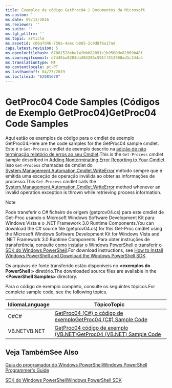 ```yaml
---
title: Exemplos de código GetProc04 | Documentos da Microsoft
ms.custom: ''
ms.date: 09/13/2016
ms.reviewer: ''
ms.suite: ''
ms.tgt_pltfrm: ''
ms.topic: article
ms.assetid: c00afd46-758a-4aec-b865-2c9d8f6a17ad
caps.latest.revision: 5
ms.openlocfilehash: 67081528ebe14fbb082091c1b9500de82069b48f
ms.sourcegitcommit: e7445ba8203da304286c591ff513900ad1c244a4
ms.translationtype: MT
ms.contentlocale: pt-PT
ms.lasthandoff: 04/23/2019
ms.locfileid: "62081670"
---
```

# <a name="getproc04-code-samples"></a><span data-ttu-id="369bb-102">GetProc04 Code Samples (Códigos de Exemplo GetProc04)</span><span class="sxs-lookup"><span data-stu-id="369bb-102">GetProc04 Code Samples</span></span>

<span data-ttu-id="369bb-103">Aqui estão os exemplos de código para o cmdlet de exemplo GetProc04.</span><span class="sxs-lookup"><span data-stu-id="369bb-103">Here are the code samples for the GetProc04 sample cmdlet.</span></span> <span data-ttu-id="369bb-104">Este é o `Get-Process` cmdlet de exemplo descrito na [adição de não terminação relatório de erros ao seu Cmdlet](../cmdlet/adding-non-terminating-error-reporting-to-your-cmdlet.md).</span><span class="sxs-lookup"><span data-stu-id="369bb-104">This is the `Get-Process` cmdlet sample described in [Adding Nonterminating Error Reporting to Your Cmdlet](../cmdlet/adding-non-terminating-error-reporting-to-your-cmdlet.md).</span></span> <span data-ttu-id="369bb-105">Isso `Get-Process` chamadas de cmdlet do [System.Management.Automation.Cmdlet.WriteError](/dotnet/api/System.Management.Automation.Cmdlet.WriteError) método sempre que é emitida uma exceção de operação inválida ao obter as informações de processo.</span><span class="sxs-lookup"><span data-stu-id="369bb-105">This `Get-Process` cmdlet calls the [System.Management.Automation.Cmdlet.WriteError](/dotnet/api/System.Management.Automation.Cmdlet.WriteError) method whenever an invalid operation exception is thrown while retrieving process information.</span></span>

> [!NOTE]
> <span data-ttu-id="369bb-106">Pode transferir o C# ficheiro de origem (getprov04.cs) para este cmdlet de Get-Proc usando o Microsoft Windows Software Development Kit para Windows Vista e o .NET Framework 3.0 Runtime Components.</span><span class="sxs-lookup"><span data-stu-id="369bb-106">You can download the C# source file (getprov04.cs) for this Get-Proc cmdlet using the Microsoft Windows Software Development Kit for Windows Vista and .NET Framework 3.0 Runtime Components.</span></span> <span data-ttu-id="369bb-107">Para obter instruções de transferência, consulte [como instalar o Windows PowerShell e transferir o SDK do Windows PowerShell](/powershell/developer/installing-the-windows-powershell-sdk).</span><span class="sxs-lookup"><span data-stu-id="369bb-107">For download instructions, see [How to Install Windows PowerShell and Download the Windows PowerShell SDK](/powershell/developer/installing-the-windows-powershell-sdk).</span></span>
>
> <span data-ttu-id="369bb-108">Os arquivos de fonte transferido estão disponíveis no  **\<exemplos do PowerShell >** diretório.</span><span class="sxs-lookup"><span data-stu-id="369bb-108">The downloaded source files are available in the **\<PowerShell Samples>** directory.</span></span>

<span data-ttu-id="369bb-109">Para o código de exemplo completo, consulte os seguintes tópicos.</span><span class="sxs-lookup"><span data-stu-id="369bb-109">For complete sample code, see the following topics.</span></span>

|<span data-ttu-id="369bb-110">Idioma</span><span class="sxs-lookup"><span data-stu-id="369bb-110">Language</span></span>|<span data-ttu-id="369bb-111">Tópico</span><span class="sxs-lookup"><span data-stu-id="369bb-111">Topic</span></span>|
|--------------|-----------|
|<span data-ttu-id="369bb-112">C#</span><span class="sxs-lookup"><span data-stu-id="369bb-112">C#</span></span>|[<span data-ttu-id="369bb-113">GetProc04 (C#) o código de exemplo</span><span class="sxs-lookup"><span data-stu-id="369bb-113">GetProc04 (C#) Sample Code</span></span>](./getproc04-csharp-sample-code.md)|
|<span data-ttu-id="369bb-114">VB.NET</span><span class="sxs-lookup"><span data-stu-id="369bb-114">VB.NET</span></span>|[<span data-ttu-id="369bb-115">GetProc04 código de exemplo (VB.NET)</span><span class="sxs-lookup"><span data-stu-id="369bb-115">GetProc04 (VB.NET) Sample Code</span></span>](./getproc04-vb-net-sample-code.md)|

## <a name="see-also"></a><span data-ttu-id="369bb-116">Veja Também</span><span class="sxs-lookup"><span data-stu-id="369bb-116">See Also</span></span>

[<span data-ttu-id="369bb-117">Guia do programador do Windows PowerShell</span><span class="sxs-lookup"><span data-stu-id="369bb-117">Windows PowerShell Programmer's Guide</span></span>](./windows-powershell-programmer-s-guide.md)

[<span data-ttu-id="369bb-118">SDK do Windows PowerShell</span><span class="sxs-lookup"><span data-stu-id="369bb-118">Windows PowerShell SDK</span></span>](../windows-powershell-reference.md)